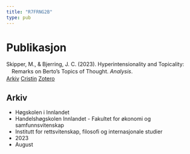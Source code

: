 ```yaml
---
title: "R7FRNG2B"
type: pub
---
```

<h1>Publikasjon</h1>
<article id="csl-bib-container-R7FRNG2B" class="csl-bib-container">
  <div class="csl-bib-body" style="line-height: 1.35; padding-left: 1em; text-indent:-1em;">
  <div class="csl-entry">Skipper, M., &amp; Bjerring, J. C. (2023). Hyperintensionality and Topicality: Remarks on Berto&#x2019;s Topics of Thought. <i>Analysis</i>.</div>
</div>
  <div class="csl-bib-buttons">
    <a href="#taxonomy-article-R7FRNG2B" class="csl-bib-button">Arkiv</a>
    <a href alt="Cristin URL" class="csl-bib-button">Cristin</a>
    <a href alt="Zotero URL" class="csl-bib-button">Zotero</a>
  </div>
  <div id="csl-bib-meta-container-R7FRNG2B"></div>
</article>
<div id="csl-bib-meta-R7FRNG2B" class="csl-bib-meta">
  <article id="taxonomy-article-R7FRNG2B" class="taxonomy-article">
    <h1>Arkiv</h1>
    <ul>
      <li>Høgskolen i Innlandet</li>
      <li>Handelshøgskolen Innlandet - Fakultet for økonomi og samfunnsvitenskap</li>
      <li>Institutt for rettsvitenskap, filosofi og internasjonale studier</li>
      <li>2023</li>
      <li>August</li>
    </ul>
  </article>
</div>
